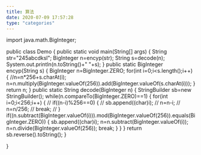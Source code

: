```yaml
---
title: 算法
date: 2020-07-09 17:57:28
type: "categories"
---
```

import java.math.BigInteger;

public class Demo {
	public static void main(String[] args) {
		String str="245abcdksl";
		BigInteger n=encyp(str);
		String s=decode(n);
		System.out.println(n.toString()+" "+s);
	}
	public static BigInteger encyp(String s) {
		BigInteger n=BigInteger.ZERO;
		for(int i=0;i<s.length();i++) {
			//n=n*256+s.charAt(i);
			n=n.multiply(BigInteger.valueOf(256)).add(BigInteger.valueOf(s.charAt(i)));
		}
		return n;
	}
	public static String decode(BigInteger n) {
		StringBuilder sb=new StringBuilder();
		while(n.compareTo(BigInteger.ZERO)==1) {
			for(int i=0;i<256;i++) {
//				if((n-i)%256==0) {
//					sb.append((char)i);
//					n=n-i;
//					n=n/256;
//					break;
//				}
				if((n.subtract(BigInteger.valueOf(i))).mod(BigInteger.valueOf(256)).equals(BigInteger.ZERO)) {
					sb.append((char)i);
					n=n.subtract(BigInteger.valueOf(i));
					n=n.divide(BigInteger.valueOf(256));
					break;
				}
			}
		}
		return sb.reverse().toString();
	}

}
